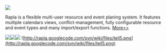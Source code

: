 [![](https://rapla.googlecode.com/svn/wiki/files/gesamtbild_oben.png)](http://code.google.com/p/rapla/wiki/Features)

Rapla is a flexible multi-user resource and event planing system. It   features multiple
calendars views, conflict-management, fully configurable resource and event types and many import/export functions.
[More>>](Features.md)

[![](http://rapla.googlecode.com/svn/wiki/files/teil2.png)](http://code.google.com/p/rapla/wiki/Downloads)[![](https://rapla.googlecode.com/svn/wiki/files/teil3.png)](http://www.youtube.com/embed/qHbeIQhRYGA)[![](http://rapla.googlecode.com/svn/wiki/files/teil4.png)](https://lists.sourceforge.net/lists/listinfo/rapla-developers) ![http://rapla.googlecode.com/svn/wiki/files/teil5.png](http://rapla.googlecode.com/svn/wiki/files/teil5.png)






